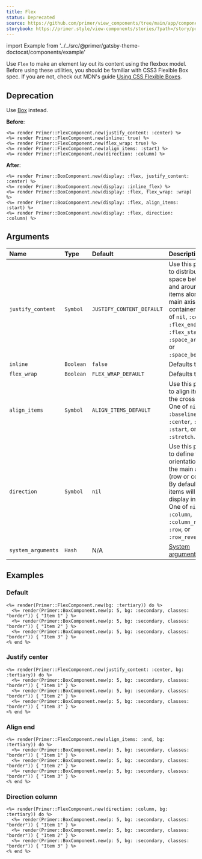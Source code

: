 ```yaml
---
title: Flex
status: Deprecated
source: https://github.com/primer/view_components/tree/main/app/components/primer/flex_component.rb
storybook: https://primer.style/view-components/stories/?path=/story/primer-flex-component
---
```


import Example from '../../src/@primer/gatsby-theme-doctocat/components/example'

<!-- Warning: AUTO-GENERATED file, do not edit. Add code comments to your Ruby instead <3 -->

Use `Flex` to make an element lay out its content using the flexbox model.
Before using these utilities, you should be familiar with CSS3 Flexible Box
spec. If you are not, check out MDN's guide  [Using CSS Flexible
Boxes](https://developer.mozilla.org/en-US/docs/Web/CSS/CSS_Flexible_Box_Layout/Basic_Concepts_of_Flexbox).

## Deprecation

Use [Box](/components/box) instead.

**Before**:

```erb
<%= render Primer::FlexComponent.new(justify_content: :center) %>
<%= render Primer::FlexComponent.new(inline: true) %>
<%= render Primer::FlexComponent.new(flex_wrap: true) %>
<%= render Primer::FlexComponent.new(align_items: :start) %>
<%= render Primer::FlexComponent.new(direction: :column) %>
```

**After**:

```erb
<%= render Primer::BoxComponent.new(display: :flex, justify_content: :center) %>
<%= render Primer::BoxComponent.new(display: :inline_flex) %>
<%= render Primer::BoxComponent.new(display: :flex, flex_wrap: :wrap) %>
<%= render Primer::BoxComponent.new(display: :flex, align_items: :start) %>
<%= render Primer::BoxComponent.new(display: :flex, direction: :column) %>
```

## Arguments

| Name | Type | Default | Description |
| :- | :- | :- | :- |
| `justify_content` | `Symbol` | `JUSTIFY_CONTENT_DEFAULT` | Use this param to distribute space between and around flex items along the main axis of the container. One of `nil`, `:center`, `:flex_end`, `:flex_start`, `:space_around`, or `:space_between`. |
| `inline` | `Boolean` | `false` | Defaults to false. |
| `flex_wrap` | `Boolean` | `FLEX_WRAP_DEFAULT` | Defaults to nil. |
| `align_items` | `Symbol` | `ALIGN_ITEMS_DEFAULT` | Use this param to align items on the cross axis. One of `nil`, `:baseline`, `:center`, `:end`, `:start`, or `:stretch`. |
| `direction` | `Symbol` | `nil` | Use this param to define the orientation of the main axis (row or column). By default, flex items will display in a row. One of `nil`, `:column`, `:column_reverse`, `:row`, or `:row_reverse`. |
| `system_arguments` | `Hash` | N/A | [System arguments](/system-arguments) |

## Examples

### Default

<Example src="<div data-view-component='' class='color-bg-tertiary d-flex'>  <div data-view-component='' class='border p-5 color-bg-secondary'>Item 1</div>  <div data-view-component='' class='border p-5 color-bg-secondary'>Item 2</div>  <div data-view-component='' class='border p-5 color-bg-secondary'>Item 3</div></div>" />

```erb
<%= render(Primer::FlexComponent.new(bg: :tertiary)) do %>
  <%= render(Primer::BoxComponent.new(p: 5, bg: :secondary, classes: "border")) { "Item 1" } %>
  <%= render(Primer::BoxComponent.new(p: 5, bg: :secondary, classes: "border")) { "Item 2" } %>
  <%= render(Primer::BoxComponent.new(p: 5, bg: :secondary, classes: "border")) { "Item 3" } %>
<% end %>
```

### Justify center

<Example src="<div data-view-component='' class='flex-justify-center color-bg-tertiary d-flex'>  <div data-view-component='' class='border p-5 color-bg-secondary'>Item 1</div>  <div data-view-component='' class='border p-5 color-bg-secondary'>Item 2</div>  <div data-view-component='' class='border p-5 color-bg-secondary'>Item 3</div></div>" />

```erb
<%= render(Primer::FlexComponent.new(justify_content: :center, bg: :tertiary)) do %>
  <%= render(Primer::BoxComponent.new(p: 5, bg: :secondary, classes: "border")) { "Item 1" } %>
  <%= render(Primer::BoxComponent.new(p: 5, bg: :secondary, classes: "border")) { "Item 2" } %>
  <%= render(Primer::BoxComponent.new(p: 5, bg: :secondary, classes: "border")) { "Item 3" } %>
<% end %>
```

### Align end

<Example src="<div data-view-component='' class='flex-items-end color-bg-tertiary d-flex'>  <div data-view-component='' class='border p-5 color-bg-secondary'>Item 1</div>  <div data-view-component='' class='border p-5 color-bg-secondary'>Item 2</div>  <div data-view-component='' class='border p-5 color-bg-secondary'>Item 3</div></div>" />

```erb
<%= render(Primer::FlexComponent.new(align_items: :end, bg: :tertiary)) do %>
  <%= render(Primer::BoxComponent.new(p: 5, bg: :secondary, classes: "border")) { "Item 1" } %>
  <%= render(Primer::BoxComponent.new(p: 5, bg: :secondary, classes: "border")) { "Item 2" } %>
  <%= render(Primer::BoxComponent.new(p: 5, bg: :secondary, classes: "border")) { "Item 3" } %>
<% end %>
```

### Direction column

<Example src="<div data-view-component='' class='color-bg-tertiary flex-column d-flex'>  <div data-view-component='' class='border p-5 color-bg-secondary'>Item 1</div>  <div data-view-component='' class='border p-5 color-bg-secondary'>Item 2</div>  <div data-view-component='' class='border p-5 color-bg-secondary'>Item 3</div></div>" />

```erb
<%= render(Primer::FlexComponent.new(direction: :column, bg: :tertiary)) do %>
  <%= render(Primer::BoxComponent.new(p: 5, bg: :secondary, classes: "border")) { "Item 1" } %>
  <%= render(Primer::BoxComponent.new(p: 5, bg: :secondary, classes: "border")) { "Item 2" } %>
  <%= render(Primer::BoxComponent.new(p: 5, bg: :secondary, classes: "border")) { "Item 3" } %>
<% end %>
```
